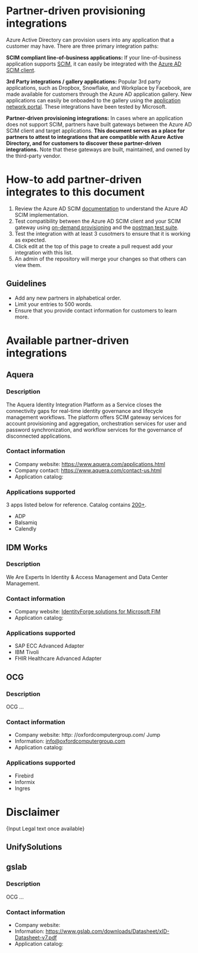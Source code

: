 # Partner-driven provisioning integrations

Azure Active Directory can provision users into any application that a customer may have. There are three primary integration paths:

**SCIM compliant line-of-business applications:**
If your line-of-business application supports [SCIM](https://aka.ms/scimoverview), it can easily be integrated with the [Azure AD SCIM client](https://docs.microsoft.com/azure/active-directory/app-provisioning/use-scim-to-provision-users-and-groups).

**3rd Party integrations / gallery applications:**
Popular 3rd party applications, such as Dropbox, Snowflake, and Workplace by Facebook, are made available for customers through the Azure AD application gallery. New applications can easily be onboaded to the gallery using the [application network portal](https://docs.microsoft.com/azure/active-directory/azuread-dev/howto-app-gallery-listing). These integrations have been tested by Microsoft.

**Partner-driven provisioning integrations:**
In cases where an application does not support SCIM, partners have built gateways between the Azure AD SCIM client and target applications. **This document serves as a place for partners to attest to integrations that are compatible with Azure Active Directory, and for customers to discover these partner-driven integrations.** Note that these gateways are built, maintained, and owned by the third-party vendor. 

# How-to add partner-driven integrates to this document

1. Review the Azure AD SCIM [documentation](https://docs.microsoft.com/azure/active-directory/app-provisioning/use-scim-to-provision-users-and-groups) to understand the Azure AD SCIM implementation.
2. Test compatibility between the Azure AD SCIM client and your SCIM gateway using [on-demand provisioning](https://docs.microsoft.com/azure/active-directory/app-provisioning/provision-on-demand) and the [postman test suite](https://github.com/AzureAD/SCIMReferenceCode/wiki/Test-Your-SCIM-Endpoint).
3. Test the integration with at least 3 cusotmers to ensure that it is working as expected.
4. Click edit at the top of this page to create a pull request add your integration with this list.
5. An admin of the repository will merge your changes so that others can view them.

## Guidelines
* Add any new partners in alphabetical order.
* Limit your entries to 500 words.
* Ensure that you provide contact information for customers to learn more.

# Available partner-driven integrations
## Aquera
### Description
The Aquera Identity Integration Platform as a Service closes the connectivity gaps for real-time identity governance and lifecycle management workflows. The platform offers SCIM gateway services for account provisioning and aggregation, orchestration services for user and password synchronization, and workflow services for the governance of disconnected applications.
### Contact information
* Company website: https://www.aquera.com/applications.html
* Company contact: https://www.aquera.com/contact-us.html
* Application catalog: 

### Applications supported
3 apps listed below for reference. Catalog contains [200+](https://www.aquera.com/applications.html).
* ADP
* Balsamiq
* Calendly

## IDM Works
### Description
We Are Experts In Identity & Access Management and Data Center Management.

### Contact information
* Company website: [IdentityForge solutions for Microsoft FIM](http://identityforge.com/index.php/solutions/iamsolutions/solutions-for-fim-2010)
* Application catalog: 

### Applications supported
* SAP ECC Advanced Adapter
* IBM Tivoli
* FHIR Healthcare Advanced Adapter


## OCG
### Description
OCG ...

### Contact information
* Company website: http: //oxfordcomputergroup.com/ Jump
* Information: info@oxfordcomputergroup.com
* Application catalog: 

### Applications supported

* Firebird 
* Informix
* Ingres 

# Disclaimer
{Input Legal text once available}

## UnifySolutions

## gslab
### Description
OCG ...

### Contact information
* Company website: 
* Information: https://www.gslab.com/downloads/Datasheet/xID-Datasheet-v7.pdf
* Application catalog: 
